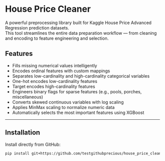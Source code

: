 # House Price Cleaner

A powerful preprocessing library built for Kaggle House Price Advanced Regression prediction datasets.  
This tool streamlines the entire data preparation workflow — from cleaning and encoding to feature engineering and selection.

 
## Features

- Fills missing numerical values intelligently
- Encodes ordinal features with custom mappings
- Separates low-cardinality and high-cardinality categorical variables
- One-hot encodes low-cardinality features
- Target encodes high-cardinality features
- Engineers binary flags for sparse features (e.g., pools, porches, miscellaneous)
- Converts skewed continuous variables with log scaling
- Applies MinMax scaling to normalize numeric data
- Automatically selects the most important features using XGBoost

---

## Installation

Install directly from GitHub:

```bash
pip install git+https://github.com/testgithubprecious/house_price_cleaner.git
